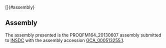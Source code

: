 []{#assembly}

Assembly
--------

The assembly presented is the PROQFM164\_20130607 assembly submitted to
[INSDC](http://www.insdc.org) with the assembly accession
[GCA\_000513255.1](http://www.ebi.ac.uk/ena/data/view/GCA_000513255.1).
